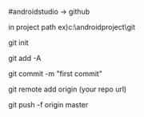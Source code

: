 #androidstudio -> github
 
 in project path ex)c:\androidproject\git 

 git init

 git add -A

 git commit -m "first commit"
 
 git remote add origin (your repo url)

 git push -f origin master

